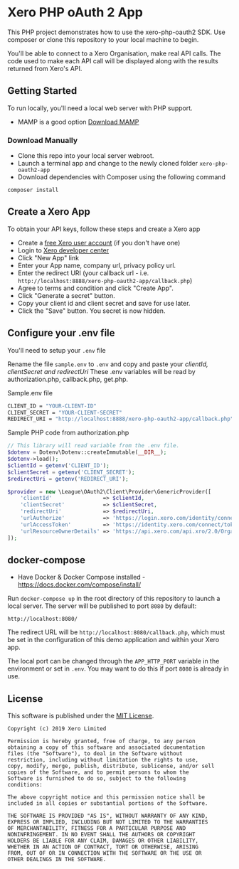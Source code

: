 # Xero PHP oAuth 2 App
This PHP project demonstrates how to use the xero-php-oauth2 SDK.  Use composer or clone this repository to your local machine to begin.

You'll be able to connect to a Xero Organisation, make real API calls. The code used to make each API call will be displayed along with the results returned from Xero's API.

## Getting Started
To run locally, you'll need a local web server with PHP support.  
* MAMP is a good option [Download MAMP](https://www.mamp.info/en/downloads/) 

### Download Manually
* Clone this repo into your local server webroot. 
* Launch a terminal app and change to the newly cloned folder `xero-php-oauth2-app`
* Download dependencies with Composer using the following command

```
composer install
```

## Create a Xero App
To obtain your API keys, follow these steps and create a Xero app

* Create a [free Xero user account](https://www.xero.com/us/signup/api/) (if you don't have one)
* Login to [Xero developer center](https://developer.xero.com/myapps)
* Click "New App" link
* Enter your App name, company url, privacy policy url.
* Enter the redirect URI (your callback url - i.e. `http://localhost:8888/xero-php-oauth2-app/callback.php`)
* Agree to terms and condition and click "Create App".
* Click "Generate a secret" button.
* Copy your client id and client secret and save for use later.
* Click the "Save" button. You secret is now hidden.

## Configure your .env file
You'll need to setup your  `.env` file

Rename the file `sample.env` to `.env` and copy and paste your *clientId, clientSecret and redirectUri*  These .env variables will be read by authorization.php, callback.php, get.php.

Sample.env file
```bash
CLIENT_ID = "YOUR-CLIENT-ID"
CLIENT_SECRET = "YOUR-CLIENT-SECRET"
REDIRECT_URI = "http://localhost:8888/xero-php-oauth2-app/callback.php"
```

Sample PHP code from authorization.php
```php
// This library will read variable from the .env file.
$dotenv = Dotenv\Dotenv::createImmutable(__DIR__);
$dotenv->load();
$clientId = getenv('CLIENT_ID');
$clientSecret = getenv('CLIENT_SECRET');
$redirectUri = getenv('REDIRECT_URI');

$provider = new \League\OAuth2\Client\Provider\GenericProvider([
	'clientId'                => $clientId,   
	'clientSecret'            => $clientSecret,
	'redirectUri'             => $redirectUri,
	'urlAuthorize'            => 'https://login.xero.com/identity/connect/authorize',
	'urlAccessToken'          => 'https://identity.xero.com/connect/token',
	'urlResourceOwnerDetails' => 'https://api.xero.com/api.xro/2.0/Organisation'
]);

```

## docker-compose
* Have Docker & Docker Compose installed - https://docs.docker.com/compose/install/

Run `docker-compose up` in the root directory of this repository to launch a local server.
The server will be published to port `8080` by default:

    http://localhost:8080/
    
The redirect URL will be `http://localhost:8080/callback.php`, which must be
set in the configuration of this demo application and within your Xero app.

The local port can be changed through the `APP_HTTP_PORT` variable in the
environment or set in `.env`.
You may want to do this if port `8080` is already in use.

## License

This software is published under the [MIT License](http://en.wikipedia.org/wiki/MIT_License).

	Copyright (c) 2019 Xero Limited

	Permission is hereby granted, free of charge, to any person
	obtaining a copy of this software and associated documentation
	files (the "Software"), to deal in the Software without
	restriction, including without limitation the rights to use,
	copy, modify, merge, publish, distribute, sublicense, and/or sell
	copies of the Software, and to permit persons to whom the
	Software is furnished to do so, subject to the following
	conditions:

	The above copyright notice and this permission notice shall be
	included in all copies or substantial portions of the Software.

	THE SOFTWARE IS PROVIDED "AS IS", WITHOUT WARRANTY OF ANY KIND,
	EXPRESS OR IMPLIED, INCLUDING BUT NOT LIMITED TO THE WARRANTIES
	OF MERCHANTABILITY, FITNESS FOR A PARTICULAR PURPOSE AND
	NONINFRINGEMENT. IN NO EVENT SHALL THE AUTHORS OR COPYRIGHT
	HOLDERS BE LIABLE FOR ANY CLAIM, DAMAGES OR OTHER LIABILITY,
	WHETHER IN AN ACTION OF CONTRACT, TORT OR OTHERWISE, ARISING
	FROM, OUT OF OR IN CONNECTION WITH THE SOFTWARE OR THE USE OR
	OTHER DEALINGS IN THE SOFTWARE.



